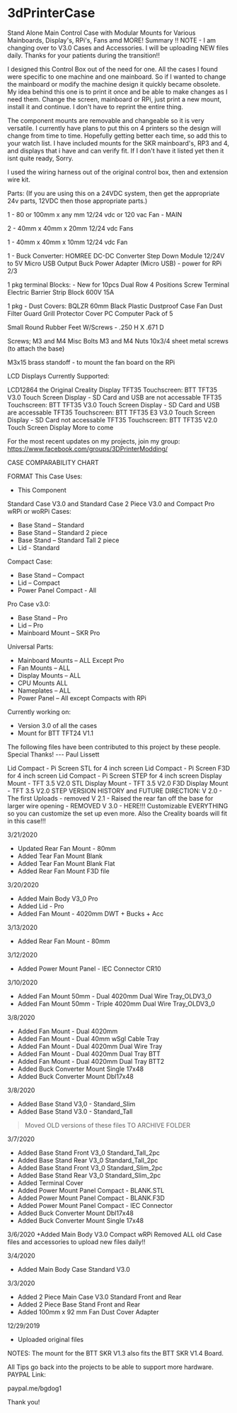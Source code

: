 # 3dPrinterCase
Stand Alone Main Control Case with Modular Mounts for Various Mainboards, Display's, RPi's, Fans amd MORE!
Summary
!! NOTE - I am changing over to V3.0 Cases and Accessories. I will be uploading NEW files daily. Thanks for your patients during the transition!!

I designed this Control Box out of the need for one. All the cases I found were specific to one machine and one mainboard. So if I wanted to change the mainboard or modify the machine design it quickly became obsolete. My idea behind this one is to print it once and be able to make changes as I need them. Change the screen, mainboard or RPi, just print a new mount, install it and continue. I don't have to reprint the entire thing.

The component mounts are removable and changeable so it is very versatile. I currently have plans to put this on 4 printers so the design will change from time to time. Hopefully getting better each time, so add this to your watch list. I have included mounts for the SKR mainboard's, RP3 and 4, and displays that i have and can verify fit. If I don't have it listed yet then it isnt quite ready, Sorry.

I used the wiring harness out of the original control box, then and extension wire kit.

Parts: (If you are using this on a 24VDC system, then get the appropriate 24v parts, 12VDC then those appropriate parts.)

1 - 80 or 100mm x any mm 12/24 vdc or 120 vac Fan - MAIN

2 - 40mm x 40mm x 20mm 12/24 vdc Fans

1 - 40mm x 40mm x 10mm 12/24 vdc Fan

1 - Buck Converter: HOMREE DC-DC Converter Step Down Module 12/24V to 5V Micro USB Output Buck Power Adapter (Micro USB) - power for RPi 2/3

1 pkg terminal Blocks: - New for 10pcs Dual Row 4 Positions Screw Terminal Electric Barrier Strip Block 600V 15A

1 pkg - Dust Covers: BQLZR 60mm Black Plastic Dustproof Case Fan Dust Filter Guard Grill Protector Cover PC Computer Pack of 5

Small Round Rubber Feet W/Screws - .250 H X .671 D

Screws;
M3 and M4 Misc Bolts
M3 and M4 Nuts
10x3/4 sheet metal screws (to attach the base)

M3x15 brass standoff - to mount the fan board on the RPi

LCD Displays Currently Supported:

LCD12864 the Original Creality Display
TFT35 Touchscreen: BTT TFT35 V3.0 Touch Screen Display - SD Card and USB are not accessable
TFT35 Touchscreen: BTT TFT35 V3.0 Touch Screen Display - SD Card and USB are accessable
TFT35 Touchscreen: BTT TFT35 E3 V3.0 Touch Screen Display - SD Card not accessable
TFT35 Touchscreen: BTT TFT35 V2.0 Touch Screen Display
More to come

For the most recent updates on my projects, join my group:
https://www.facebook.com/groups/3DPrinterModding/

CASE COMPARABILITY CHART

FORMAT
This Case Uses:
* This Component

Standard Case V3.0 and
Standard Case 2 Piece V3.0 and
Compact Pro wRPi or woRPi Cases:
* Base Stand – Standard
* Base Stand – Standard 2 piece
* Base Stand – Standard Tall 2 piece
* Lid - Standard

Compact Case:
* Base Stand – Compact
* Lid – Compact
* Power Panel Compact - All

Pro Case v3.0:
* Base Stand – Pro
* Lid – Pro
* Mainboard Mount – SKR Pro

Universal Parts:
* Mainboard Mounts – ALL Except Pro
* Fan Mounts – ALL
* Display Mounts – ALL
* CPU Mounts ALL
* Nameplates – ALL
* Power Panel – All except Compacts with RPi

Currently working on:
* Version 3.0 of all the cases
* Mount for BTT TFT24 V1.1

The following files have been contributed to this project by these people. Special Thanks!
--- Paul Lissett

Lid Compact - Pi Screen STL for 4 inch screen
Lid Compact - Pi Screen F3D for 4 inch screen
Lid Compact - Pi Screen STEP for 4 inch screen
Display Mount - TFT 3.5 V2.0 STL
Display Mount - TFT 3.5 V2.0 F3D
Display Mount - TFT 3.5 V2.0 STEP
VERSION HISTORY and FUTURE DIRECTION:
V 2.0 - The first Uploads - removed
V 2.1 - Raised the rear fan off the base for larger wire opening - REMOVED
V 3.0 - HERE!!! Customizable EVERYTHING so you can customize the set up even more. Also the Creality boards will fit in this case!!!

3/21/2020
+ Updated Rear Fan Mount - 80mm
+ Added Tear Fan Mount Blank
+ Added Tear Fan Mount Blank Flat
+ Added Rear Fan Mount F3D file

3/20/2020
+ Added Main Body V3_0 Pro
+ Added Lid - Pro
+ Added Fan Mount - 4020mm DWT + Bucks + Acc

3/13/2020
+ Added Rear Fan Mount - 80mm

3/12/2020
+ Added Power Mount Panel - IEC Connector CR10

3/10/2020
+ Added Fan Mount 50mm - Dual 4020mm Dual Wire Tray_OLDV3_0
+ Added Fan Mount 50mm - Triple 4020mm Dual Wire Tray_OLDV3_0

3/8/2020
+ Added Fan Mount - Dual 4020mm
+ Added Fan Mount - Dual 40mm wSgl Cable Tray
+ Added Fan Mount - Dual 4020mm Dual Wire Tray
+ Added Fan Mount - Dual 4020mm Dual Tray BTT
+ Added Fan Mount - Dual 4020mm Dual Tray BTT2
+ Added Buck Converter Mount Single 17x48
+ Added Buck Converter Mount Dbl17x48

3/8/2020
+ Added Base Stand V3,0 - Standard_Slim
+ Added Base Stand V3.0 - Standard_Tall
> Moved OLD versions of these files TO ARCHIVE FOLDER

3/7/2020
+ Added Base Stand Front V3_0 Standard_Tall_2pc
+ Added Base Stand Rear V3_0 Standard_Tall_2pc
+ Added Base Stand Front V3_0 Standard_Slim_2pc
+ Added Base Stand Rear V3_0 Standard_Slim_2pc
+ Added Terminal Cover
+ Added Power Mount Panel Compact - BLANK.STL
+ Added Power Mount Panel Compact - BLANK.F3D
+ Added Power Mount Panel Compact - IEC Connector
+ Added Buck Converter Mount Dbl17x48
+ Added Buck Converter Mount Single 17x48

3/6/2020
+Added Main Body V3.0 Compact wRPi
Removed ALL old Case files and accessories to upload new files daily!!

3/4/2020
+ Added Main Body Case Standard V3.0

3/3/2020
+ Added 2 Piece Main Case V3.0 Standard Front and Rear
+ Added 2 Piece Base Stand Front and Rear
+ Added 100mm x 92 mm Fan Dust Cover Adapter

12/29/2019
+ Uploaded original files

NOTES: The mount for the BTT SKR V1.3 also fits the BTT SKR V1.4 Board.

All Tips go back into the projects to be able to support more hardware.
PAYPAL Link:

paypal.me/bgdog1

Thank you!

